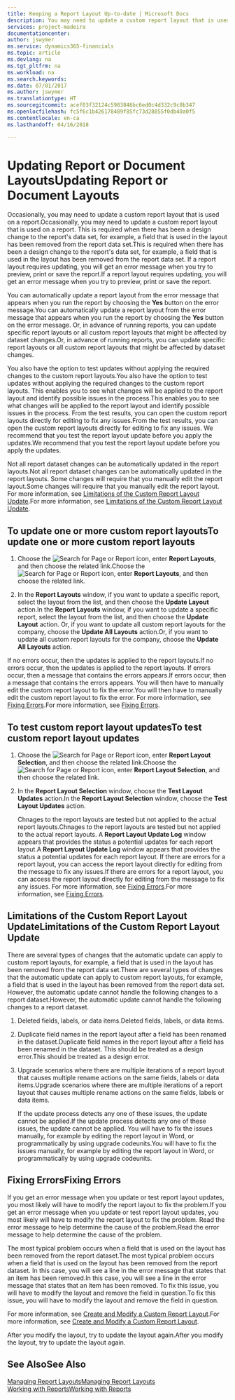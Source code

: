 ```yaml
---
title: Keeping a Report Layout Up-to-date | Microsoft Docs
description: You may need to update a custom report layout that is used on a report. This is required when there has been a design change to the report's data set, for example, a field that is used in the layout has been removed from the report data set.
services: project-madeira
documentationcenter: 
author: jswymer
ms.service: dynamics365-financials
ms.topic: article
ms.devlang: na
ms.tgt_pltfrm: na
ms.workload: na
ms.search.keywords: 
ms.date: 07/01/2017
ms.author: jswymer
ms.translationtype: HT
ms.sourcegitcommit: acef03f32124c5983846bc6ed0c4d332c9c8b347
ms.openlocfilehash: fc5f6c1b426178489f85fc73d28855f0db40a0f5
ms.contentlocale: en-ca
ms.lasthandoff: 04/16/2018

---
```

# <a name="updating-report-or-document-layouts"></a><span data-ttu-id="ee3ef-104">Updating Report or Document Layouts</span><span class="sxs-lookup"><span data-stu-id="ee3ef-104">Updating Report or Document Layouts</span></span>
<span data-ttu-id="ee3ef-105">Occasionally, you may need to update a custom report layout that is used on a report.</span><span class="sxs-lookup"><span data-stu-id="ee3ef-105">Occasionally, you may need to update a custom report layout that is used on a report.</span></span> <span data-ttu-id="ee3ef-106">This is required when there has been a design change to the report's data set, for example, a field that is used in the layout has been removed from the report data set.</span><span class="sxs-lookup"><span data-stu-id="ee3ef-106">This is required when there has been a design change to the report's data set, for example, a field that is used in the layout has been removed from the report data set.</span></span> <span data-ttu-id="ee3ef-107">If a report layout requires updating, you will get an error message when you try to preview, print or save the report.</span><span class="sxs-lookup"><span data-stu-id="ee3ef-107">If a report layout requires updating, you will get an error message when you try to preview, print or save the report.</span></span>  
  
<span data-ttu-id="ee3ef-108">You can automatically update a report layout from the error message that appears when you run the report by choosing the **Yes** button on the error message.</span><span class="sxs-lookup"><span data-stu-id="ee3ef-108">You can automatically update a report layout from the error message that appears when you run the report by choosing the **Yes** button on the error message.</span></span> <span data-ttu-id="ee3ef-109">Or, in advance of running reports, you can update specific report layouts or all custom report layouts that might be affected by dataset changes.</span><span class="sxs-lookup"><span data-stu-id="ee3ef-109">Or, in advance of running reports, you can update specific report layouts or all custom report layouts that might be affected by dataset changes.</span></span>  
  
<span data-ttu-id="ee3ef-110">You also have the option to test updates without applying the required changes to the custom report layouts.</span><span class="sxs-lookup"><span data-stu-id="ee3ef-110">You also have the option to test updates without applying the required changes to the custom report layouts.</span></span> <span data-ttu-id="ee3ef-111">This enables you to see what changes will be applied to the report layout and identify possible issues in the process.</span><span class="sxs-lookup"><span data-stu-id="ee3ef-111">This enables you to see what changes will be applied to the report layout and identify possible issues in the process.</span></span> <span data-ttu-id="ee3ef-112">From the test results, you can open the custom report layouts directly for editing to fix any issues.</span><span class="sxs-lookup"><span data-stu-id="ee3ef-112">From the test results, you can open the custom report layouts directly for editing to fix any issues.</span></span> <span data-ttu-id="ee3ef-113">We recommend that you test the report layout update before you apply the updates.</span><span class="sxs-lookup"><span data-stu-id="ee3ef-113">We recommend that you test the report layout update before you apply the updates.</span></span>  
  
<span data-ttu-id="ee3ef-114">Not all report dataset changes can be automatically updated in the report layouts.</span><span class="sxs-lookup"><span data-stu-id="ee3ef-114">Not all report dataset changes can be automatically updated in the report layouts.</span></span> <span data-ttu-id="ee3ef-115">Some changes will require that you manually edit the report layout.</span><span class="sxs-lookup"><span data-stu-id="ee3ef-115">Some changes will require that you manually edit the report layout.</span></span> <span data-ttu-id="ee3ef-116">For more information, see [Limitations of the Custom Report Layout Update](ui-update-report-layouts.md#UpdateLimitations).</span><span class="sxs-lookup"><span data-stu-id="ee3ef-116">For more information, see [Limitations of the Custom Report Layout Update](ui-update-report-layouts.md#UpdateLimitations).</span></span>  
  
## <a name="to-update-one-or-more-custom-report-layouts"></a><span data-ttu-id="ee3ef-117">To update one or more custom report layouts</span><span class="sxs-lookup"><span data-stu-id="ee3ef-117">To update one or more custom report layouts</span></span>  
  
1.  <span data-ttu-id="ee3ef-118">Choose the ![Search for Page or Report](media/ui-search/search_small.png "Search for Page or Report icon") icon, enter **Report Layouts**, and then choose the related link.</span><span class="sxs-lookup"><span data-stu-id="ee3ef-118">Choose the ![Search for Page or Report](media/ui-search/search_small.png "Search for Page or Report icon") icon, enter **Report Layouts**, and then choose the related link.</span></span>  
  
2.  <span data-ttu-id="ee3ef-119">In the **Report Layouts** window, if you want to update a specific report, select the layout from the list, and then choose the **Update Layout** action.</span><span class="sxs-lookup"><span data-stu-id="ee3ef-119">In the **Report Layouts** window, if you want to update a specific report, select the layout from the list, and then choose the **Update Layout** action.</span></span> <span data-ttu-id="ee3ef-120">Or, if you want to update all custom report layouts for the company, choose the **Update All Layouts** action.</span><span class="sxs-lookup"><span data-stu-id="ee3ef-120">Or, if you want to update all custom report layouts for the company, choose the **Update All Layouts** action.</span></span>  

<span data-ttu-id="ee3ef-121">If no errors occur, then the updates is applied to the report layouts.</span><span class="sxs-lookup"><span data-stu-id="ee3ef-121">If no errors occur, then the updates is applied to the report layouts.</span></span> <span data-ttu-id="ee3ef-122">If errors occur, then a message that contains the errors appears.</span><span class="sxs-lookup"><span data-stu-id="ee3ef-122">If errors occur, then a message that contains the errors appears.</span></span> <span data-ttu-id="ee3ef-123">You will then have to manually edit the custom report layout to fix the error.</span><span class="sxs-lookup"><span data-stu-id="ee3ef-123">You will then have to manually edit the custom report layout to fix the error.</span></span> <span data-ttu-id="ee3ef-124">For more information, see [Fixing Errors](ui-update-report-layouts.md#FixErrors).</span><span class="sxs-lookup"><span data-stu-id="ee3ef-124">For more information, see [Fixing Errors](ui-update-report-layouts.md#FixErrors).</span></span>  

## <a name="to-test-custom-report-layout-updates"></a><span data-ttu-id="ee3ef-125">To test custom report layout updates</span><span class="sxs-lookup"><span data-stu-id="ee3ef-125">To test custom report layout updates</span></span>  
  
1. <span data-ttu-id="ee3ef-126">Choose the ![Search for Page or Report](media/ui-search/search_small.png "Search for Page or Report icon") icon, enter **Report Layout Selection**, and then choose the related link.</span><span class="sxs-lookup"><span data-stu-id="ee3ef-126">Choose the ![Search for Page or Report](media/ui-search/search_small.png "Search for Page or Report icon") icon, enter **Report Layout Selection**, and then choose the related link.</span></span>  
  
2. <span data-ttu-id="ee3ef-127">In the **Report Layout Selection** window, choose the **Test Layout Updates** action.</span><span class="sxs-lookup"><span data-stu-id="ee3ef-127">In the **Report Layout Selection** window, choose the **Test Layout Updates** action.</span></span>  
  
   <span data-ttu-id="ee3ef-128">Chnages to the report layouts are tested but not applied to the actual report layouts.</span><span class="sxs-lookup"><span data-stu-id="ee3ef-128">Chnages to the report layouts are tested but not applied to the actual report layouts.</span></span> <span data-ttu-id="ee3ef-129">A **Report Layout Update Log** window appears that provides the status a potential updates for each report layout.</span><span class="sxs-lookup"><span data-stu-id="ee3ef-129">A **Report Layout Update Log** window appears that provides the status a potential updates for each report layout.</span></span> <span data-ttu-id="ee3ef-130">If there are errors for a report layout, you can access the report layout directly for editing from the message to fix any issues.</span><span class="sxs-lookup"><span data-stu-id="ee3ef-130">If there are errors for a report layout, you can access the report layout directly for editing from the message to fix any issues.</span></span> <span data-ttu-id="ee3ef-131">For more information, see [Fixing Errors](ui-update-report-layouts.md#FixErrors).</span><span class="sxs-lookup"><span data-stu-id="ee3ef-131">For more information, see [Fixing Errors](ui-update-report-layouts.md#FixErrors).</span></span>  
  
##  <a name="UpdateLimitations"></a> <span data-ttu-id="ee3ef-132">Limitations of the Custom Report Layout Update</span><span class="sxs-lookup"><span data-stu-id="ee3ef-132">Limitations of the Custom Report Layout Update</span></span>  
 <span data-ttu-id="ee3ef-133">There are several types of changes that the automatic update can apply to custom report layouts, for example, a field that is used in the layout has been removed from the report data set.</span><span class="sxs-lookup"><span data-stu-id="ee3ef-133">There are several types of changes that the automatic update can apply to custom report layouts, for example, a field that is used in the layout has been removed from the report data set.</span></span> <span data-ttu-id="ee3ef-134">However, the automatic update cannot handle the following changes to a report dataset.</span><span class="sxs-lookup"><span data-stu-id="ee3ef-134">However, the automatic update cannot handle the following changes to a report dataset.</span></span>  
  
1. <span data-ttu-id="ee3ef-135">Deleted fields, labels, or data items.</span><span class="sxs-lookup"><span data-stu-id="ee3ef-135">Deleted fields, labels, or data items.</span></span>  
  
2. <span data-ttu-id="ee3ef-136">Duplicate field names in the report layout after a field has been renamed in the dataset.</span><span class="sxs-lookup"><span data-stu-id="ee3ef-136">Duplicate field names in the report layout after a field has been renamed in the dataset.</span></span> <span data-ttu-id="ee3ef-137">This should be treated as a design error.</span><span class="sxs-lookup"><span data-stu-id="ee3ef-137">This should be treated as a design error.</span></span>  
  
3. <span data-ttu-id="ee3ef-138">Upgrade scenarios where there are multiple iterations of a report layout that causes multiple rename actions on the same fields, labels or data items.</span><span class="sxs-lookup"><span data-stu-id="ee3ef-138">Upgrade scenarios where there are multiple iterations of a report layout that causes multiple rename actions on the same fields, labels or data items.</span></span>  
  
   <span data-ttu-id="ee3ef-139">If the update process detects any one of these issues, the update cannot be applied.</span><span class="sxs-lookup"><span data-stu-id="ee3ef-139">If the update process detects any one of these issues, the update cannot be applied.</span></span> <span data-ttu-id="ee3ef-140">You will have to fix the issues manually, for example by editing the report layout in Word, or programmatically by using upgrade codeunits.</span><span class="sxs-lookup"><span data-stu-id="ee3ef-140">You will have to fix the issues manually, for example by editing the report layout in Word, or programmatically by using upgrade codeunits.</span></span>  
  
##  <a name="FixErrors"></a> <span data-ttu-id="ee3ef-141">Fixing Errors</span><span class="sxs-lookup"><span data-stu-id="ee3ef-141">Fixing Errors</span></span>  
 <span data-ttu-id="ee3ef-142">If you get an error message when you update or test report layout updates, you most likely will have to modify the report layout to fix the problem.</span><span class="sxs-lookup"><span data-stu-id="ee3ef-142">If you get an error message when you update or test report layout updates, you most likely will have to modify the report layout to fix the problem.</span></span> <span data-ttu-id="ee3ef-143">Read the error message to help determine the cause of the problem.</span><span class="sxs-lookup"><span data-stu-id="ee3ef-143">Read the error message to help determine the cause of the problem.</span></span>  
  
 <span data-ttu-id="ee3ef-144">The most typical problem occurs when a field that is used on the layout has been removed from the report dataset.</span><span class="sxs-lookup"><span data-stu-id="ee3ef-144">The most typical problem occurs when a field that is used on the layout has been removed from the report dataset.</span></span> <span data-ttu-id="ee3ef-145">In this case, you will see a line in the error message that states that an item has been removed.</span><span class="sxs-lookup"><span data-stu-id="ee3ef-145">In this case, you will see a line in the error message that states that an item has been removed.</span></span> <span data-ttu-id="ee3ef-146">To fix this issue, you will have to modify the layout and remove the field in question.</span><span class="sxs-lookup"><span data-stu-id="ee3ef-146">To fix this issue, you will have to modify the layout and remove the field in question.</span></span>  
  
 <span data-ttu-id="ee3ef-147">For more information, see [Create and Modify a Custom Report Layout](ui-how-create-custom-report-layout.md#ModifyCustomLayout).</span><span class="sxs-lookup"><span data-stu-id="ee3ef-147">For more information, see [Create and Modify a Custom Report Layout](ui-how-create-custom-report-layout.md#ModifyCustomLayout).</span></span>  
  
 <span data-ttu-id="ee3ef-148">After you modify the layout, try to update the layout again.</span><span class="sxs-lookup"><span data-stu-id="ee3ef-148">After you modify the layout, try to update the layout again.</span></span>  
  
## <a name="see-also"></a><span data-ttu-id="ee3ef-149">See Also</span><span class="sxs-lookup"><span data-stu-id="ee3ef-149">See Also</span></span>  
 [<span data-ttu-id="ee3ef-150">Managing Report Layouts</span><span class="sxs-lookup"><span data-stu-id="ee3ef-150">Managing Report Layouts</span></span>](ui-manage-report-layouts.md)  
 [<span data-ttu-id="ee3ef-151">Working with Reports</span><span class="sxs-lookup"><span data-stu-id="ee3ef-151">Working with Reports</span></span>](ui-work-report.md)  
